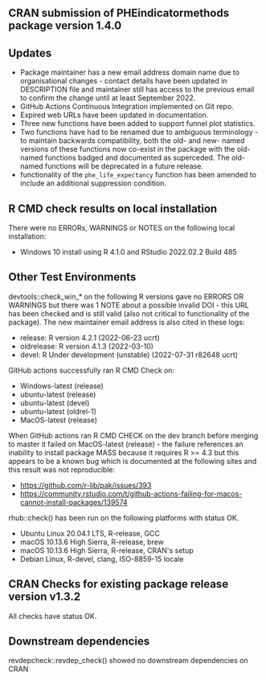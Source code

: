 ## CRAN submission of PHEindicatormethods package version 1.4.0


## Updates

* Package maintainer has a new email address domain name due to organisational changes - contact details have been updated in DESCRIPTION file and maintainer still has access to the previous email to confirm the change until at least September 2022.
* GitHub Actions Continuous Integration implemented on Git repo.
* Expired web URLs have been updated in documentation.
* Three new functions have been added to support funnel plot statistics.
* Two functions have had to be renamed due to ambiguous terminology - to maintain backwards compatibility, both the old- and new- named versions of these functions now co-exist in the package with the old-named functions badged and documented as superceded.  The old-named functions will be deprecated in a future release. 
* functionality of the `phe_life_expectancy` function has been amended to include an additional suppression condition.


## R CMD check results on local installation

There were no ERRORs, WARNINGS or NOTES on the following local installation:
* Windows 10 install using R 4.1.0 and RStudio 2022.02.2 Build 485


## Other Test Environments 

devtools::check_win_* on the following R versions gave no ERRORS OR WARNINGS but there was 1 NOTE about a possible invalid DOI - this URL has been checked and is still valid (also not critical to functionality of the package).  The new maintainer email address is also cited in these logs:  
* release:    R version 4.2.1 (2022-06-23 ucrt)  
* oldrelease: R version 4.1.3 (2022-03-10)  
* devel:      R Under development (unstable) (2022-07-31 r82648 ucrt)  

GitHub actions successfully ran R CMD Check on:  
* Windows-latest (release)
* ubuntu-latest (release)
* ubuntu-latest (devel)
* ubuntu-latest (oldrel-1)
* MacOS-latest (release) 

When GitHub actions ran R CMD CHECK on the dev branch before merging to master it failed on MacOS-latest (release) - the failure references an inability to install package MASS because it requires R >= 4.3 but this appears to be a known bug which is documented at the following sites and this result was not reproducible:
* https://github.com/r-lib/pak/issues/393  
* https://community.rstudio.com/t/github-actions-failing-for-macos-cannot-install-packages/139574

rhub::check() has been run on the following platforms with status OK.  
* Ubuntu Linux 20.04.1 LTS, R-release, GCC
* macOS 10.13.6 High Sierra, R-release, brew
* macOS 10.13.6 High Sierra, R-release, CRAN's setup
* Debian Linux, R-devel, clang, ISO-8859-15 locale


## CRAN Checks for existing package release version v1.3.2

All checks have status OK.


## Downstream dependencies

revdepcheck::revdep_check() showed no downstream dependencies on CRAN
